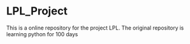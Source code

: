 # LPL_Project
This is a online repository for the project LPL. The original repository is learning python for 100 days
